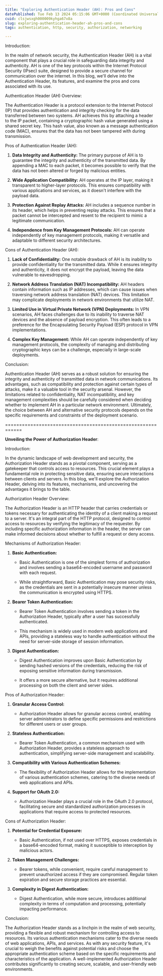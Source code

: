 ```yaml
---
title: "Exploring Authentication Header (AH): Pros and Cons"
datePublished: Tue Feb 13 2024 05:15:06 GMT+0000 (Coordinated Universal Time)
cuid: clsjwsxgh000009kyhga67x8a
slug: exploring-authentication-header-ah-pros-and-cons
tags: authentication, http, security, authorization, networking

---
```


Introduction:

In the realm of network security, the Authentication Header (AH) is a vital component that plays a crucial role in safeguarding data integrity and authenticity. AH is one of the key protocols within the Internet Protocol Security (IPsec) suite, designed to provide a secure channel for communication over the internet. In this blog, we'll delve into the Authentication Header, its features, and examine the pros and cons associated with its use.

Authentication Header (AH) Overview:

The Authentication Header is a protocol extension to the Internet Protocol (IP) that provides authentication and integrity checking for the data transferred between two systems. AH achieves this by attaching a header to the IP packet, containing a cryptographic hash value generated using a shared secret key. This hash value, also known as a message authentication code (MAC), ensures that the data has not been tampered with during transmission.

Pros of Authentication Header (AH):

1. **Data Integrity and Authenticity:** The primary purpose of AH is to guarantee the integrity and authenticity of the transmitted data. By appending a MAC to each packet, it becomes possible to verify that the data has not been altered or forged by malicious entities.
    
2. **Wide Application Compatibility:** AH operates at the IP layer, making it transparent to higher-layer protocols. This ensures compatibility with various applications and services, as it doesn't interfere with the payload data.
    
3. **Protection Against Replay Attacks:** AH includes a sequence number in its header, which helps in preventing replay attacks. This ensures that a packet cannot be intercepted and resent to the recipient to mimic a legitimate communication.
    
4. **Independence from Key Management Protocols:** AH can operate independently of key management protocols, making it versatile and adaptable to different security architectures.
    

Cons of Authentication Header (AH):

1. **Lack of Confidentiality:** One notable drawback of AH is its inability to provide confidentiality for the transmitted data. While it ensures integrity and authenticity, it does not encrypt the payload, leaving the data vulnerable to eavesdropping.
    
2. **Network Address Translation (NAT) Incompatibility:** AH headers contain information such as IP addresses, which can cause issues when traversing network address translation (NAT) devices. This limitation may complicate deployments in network environments that utilize NAT.
    
3. **Limited Use in Virtual Private Network (VPN) Deployments:** In VPN scenarios, AH faces challenges due to its inability to traverse NAT devices and the absence of payload encryption. This often leads to a preference for the Encapsulating Security Payload (ESP) protocol in VPN implementations.
    
4. **Complex Key Management:** While AH can operate independently of key management protocols, the complexity of managing and distributing cryptographic keys can be a challenge, especially in large-scale deployments.
    

Conclusion:

Authentication Header (AH) serves as a robust solution for ensuring the integrity and authenticity of transmitted data in network communications. Its advantages, such as compatibility and protection against certain types of attacks, make it a valuable tool in the security arsenal. However, the limitations related to confidentiality, NAT incompatibility, and key management complexities should be carefully considered when deciding whether to implement AH in a particular network environment. Ultimately, the choice between AH and alternative security protocols depends on the specific requirements and constraints of the deployment scenario.

\============================================================

**Unveiling the Power of Authorization Header**:

Introduction:

In the dynamic landscape of web development and security, the Authorization Header stands as a pivotal component, serving as a gatekeeper that controls access to resources. This crucial element plays a fundamental role in protecting sensitive data, ensuring secure interactions between clients and servers. In this blog, we'll explore the Authorization Header, delving into its features, mechanisms, and uncovering the advantages it brings to the table.

Authorization Header Overview:

The Authorization Header is an HTTP header that carries credentials or tokens necessary for authenticating the identity of a client making a request to a server. It's an integral part of the HTTP protocol, designed to control access to resources by verifying the legitimacy of the requester. By including specific authorization information in the header, the server can make informed decisions about whether to fulfill a request or deny access.

Mechanisms of Authorization Header:

1. **Basic Authentication:**
    
    * Basic Authentication is one of the simplest forms of authorization and involves sending a base64-encoded username and password with each request.
        
    * While straightforward, Basic Authentication may pose security risks, as the credentials are sent in a potentially insecure manner unless the communication is encrypted using HTTPS.
        
2. **Bearer Token Authentication:**
    
    * Bearer Token Authentication involves sending a token in the Authorization Header, typically after a user has successfully authenticated.
        
    * This mechanism is widely used in modern web applications and APIs, providing a stateless way to handle authentication without the need for server-side storage of session information.
        
3. **Digest Authentication:**
    
    * Digest Authentication improves upon Basic Authentication by sending hashed versions of the credentials, reducing the risk of exposing sensitive information during transmission.
        
    * It offers a more secure alternative, but it requires additional processing on both the client and server sides.
        

Pros of Authorization Header:

1. **Granular Access Control:**
    
    * Authorization Header allows for granular access control, enabling server administrators to define specific permissions and restrictions for different users or user groups.
        
2. **Stateless Authentication:**
    
    * Bearer Token Authentication, a common mechanism used with Authorization Header, provides a stateless approach to authentication, simplifying server-side management and scalability.
        
3. **Compatibility with Various Authentication Schemes:**
    
    * The flexibility of Authorization Header allows for the implementation of various authentication schemes, catering to the diverse needs of web applications and APIs.
        
4. **Support for OAuth 2.0:**
    
    * Authorization Header plays a crucial role in the OAuth 2.0 protocol, facilitating secure and standardized authorization processes in applications that require access to protected resources.
        

Cons of Authorization Header:

1. **Potential for Credential Exposure:**
    
    * Basic Authentication, if not used over HTTPS, exposes credentials in a base64-encoded format, making it susceptible to interception by malicious actors.
        
2. **Token Management Challenges:**
    
    * Bearer tokens, while convenient, require careful management to prevent unauthorized access if they are compromised. Regular token expiration and secure storage practices are essential.
        
3. **Complexity in Digest Authentication:**
    
    * Digest Authentication, while more secure, introduces additional complexity in terms of computation and processing, potentially impacting performance.
        

Conclusion:

The Authorization Header stands as a linchpin in the realm of web security, providing a flexible and robust mechanism for controlling access to resources. Its various authentication mechanisms cater to the diverse needs of web applications, APIs, and services. As with any security feature, it's crucial to weigh the benefits against potential risks and choose the appropriate authentication scheme based on the specific requirements and characteristics of the application. A well-implemented Authorization Header contributes significantly to creating secure, scalable, and user-friendly web environments.